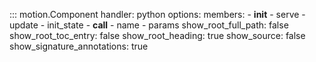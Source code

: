 ::: motion.Component
    handler: python
    options:
        members:
            - __init__
            - serve
            - update
            - init_state
            - __call__
            - name
            - params
        show_root_full_path: false
        show_root_toc_entry: false
        show_root_heading: true
        show_source: false
        show_signature_annotations: true
